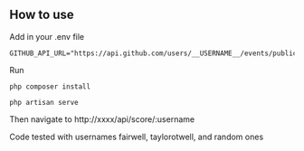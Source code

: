 
## How to use

Add in your .env file

    GITHUB_API_URL="https://api.github.com/users/__USERNAME__/events/public"

Run

    php composer install
    
    php artisan serve

Then navigate to http://xxxx/api/score/:username

Code tested with usernames fairwell, taylorotwell, and random ones
